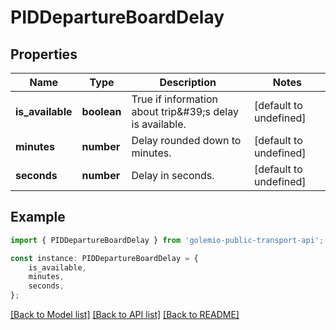 # PIDDepartureBoardDelay


## Properties

Name | Type | Description | Notes
------------ | ------------- | ------------- | -------------
**is_available** | **boolean** | True if information about trip\&#39;s delay is available. | [default to undefined]
**minutes** | **number** | Delay rounded down to minutes. | [default to undefined]
**seconds** | **number** | Delay in seconds. | [default to undefined]

## Example

```typescript
import { PIDDepartureBoardDelay } from 'golemio-public-transport-api';

const instance: PIDDepartureBoardDelay = {
    is_available,
    minutes,
    seconds,
};
```

[[Back to Model list]](../README.md#documentation-for-models) [[Back to API list]](../README.md#documentation-for-api-endpoints) [[Back to README]](../README.md)
